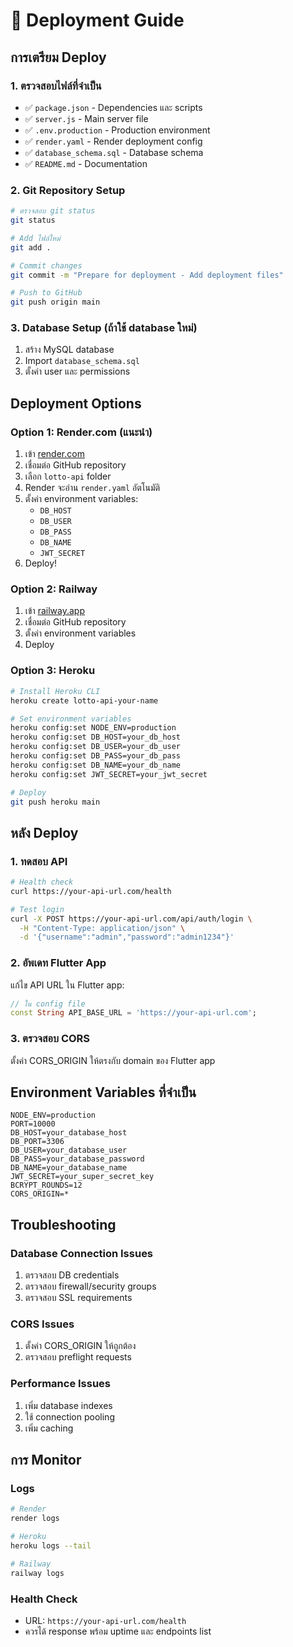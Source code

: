 # 🚀 Deployment Guide

## การเตรียม Deploy

### 1. ตรวจสอบไฟล์ที่จำเป็น
- ✅ `package.json` - Dependencies และ scripts
- ✅ `server.js` - Main server file
- ✅ `.env.production` - Production environment
- ✅ `render.yaml` - Render deployment config
- ✅ `database_schema.sql` - Database schema
- ✅ `README.md` - Documentation

### 2. Git Repository Setup
```bash
# ตรวจสอบ git status
git status

# Add ไฟล์ใหม่
git add .

# Commit changes
git commit -m "Prepare for deployment - Add deployment files"

# Push to GitHub
git push origin main
```

### 3. Database Setup (ถ้าใช้ database ใหม่)
1. สร้าง MySQL database
2. Import `database_schema.sql`
3. ตั้งค่า user และ permissions

## Deployment Options

### Option 1: Render.com (แนะนำ)
1. เข้า [render.com](https://render.com)
2. เชื่อมต่อ GitHub repository
3. เลือก `lotto-api` folder
4. Render จะอ่าน `render.yaml` อัตโนมัติ
5. ตั้งค่า environment variables:
   - `DB_HOST`
   - `DB_USER` 
   - `DB_PASS`
   - `DB_NAME`
   - `JWT_SECRET`
6. Deploy!

### Option 2: Railway
1. เข้า [railway.app](https://railway.app)
2. เชื่อมต่อ GitHub repository
3. ตั้งค่า environment variables
4. Deploy

### Option 3: Heroku
```bash
# Install Heroku CLI
heroku create lotto-api-your-name

# Set environment variables
heroku config:set NODE_ENV=production
heroku config:set DB_HOST=your_db_host
heroku config:set DB_USER=your_db_user
heroku config:set DB_PASS=your_db_pass
heroku config:set DB_NAME=your_db_name
heroku config:set JWT_SECRET=your_jwt_secret

# Deploy
git push heroku main
```

## หลัง Deploy

### 1. ทดสอบ API
```bash
# Health check
curl https://your-api-url.com/health

# Test login
curl -X POST https://your-api-url.com/api/auth/login \
  -H "Content-Type: application/json" \
  -d '{"username":"admin","password":"admin1234"}'
```

### 2. อัพเดท Flutter App
แก้ไข API URL ใน Flutter app:
```dart
// ใน config file
const String API_BASE_URL = 'https://your-api-url.com';
```

### 3. ตรวจสอบ CORS
ตั้งค่า CORS_ORIGIN ให้ตรงกับ domain ของ Flutter app

## Environment Variables ที่จำเป็น

```env
NODE_ENV=production
PORT=10000
DB_HOST=your_database_host
DB_PORT=3306
DB_USER=your_database_user
DB_PASS=your_database_password
DB_NAME=your_database_name
JWT_SECRET=your_super_secret_key
BCRYPT_ROUNDS=12
CORS_ORIGIN=*
```

## Troubleshooting

### Database Connection Issues
1. ตรวจสอบ DB credentials
2. ตรวจสอบ firewall/security groups
3. ตรวจสอบ SSL requirements

### CORS Issues
1. ตั้งค่า CORS_ORIGIN ให้ถูกต้อง
2. ตรวจสอบ preflight requests

### Performance Issues
1. เพิ่ม database indexes
2. ใช้ connection pooling
3. เพิ่ม caching

## การ Monitor

### Logs
```bash
# Render
render logs

# Heroku  
heroku logs --tail

# Railway
railway logs
```

### Health Check
- URL: `https://your-api-url.com/health`
- ควรได้ response พร้อม uptime และ endpoints list